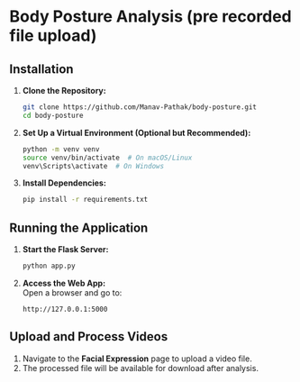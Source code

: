 # Body Posture Analysis (pre recorded file upload)

## Installation  

1. **Clone the Repository:**  
   ```sh
   git clone https://github.com/Manav-Pathak/body-posture.git  
   cd body-posture  
   ```

2. **Set Up a Virtual Environment (Optional but Recommended):**  
   ```sh
   python -m venv venv  
   source venv/bin/activate  # On macOS/Linux  
   venv\Scripts\activate  # On Windows  
   ```

3. **Install Dependencies:**  
   ```sh
   pip install -r requirements.txt  
   ```

## Running the Application  

1. **Start the Flask Server:**  
   ```sh
   python app.py  
   ```

2. **Access the Web App:**  
   Open a browser and go to:  
   ```
   http://127.0.0.1:5000  
   ```

## Upload and Process Videos  

1. Navigate to the **Facial Expression** page to upload a video file.  
2. The processed file will be available for download after analysis.  
